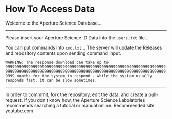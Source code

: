 # How To Access Data
Welcome to the Aperture Science Database...
_____________________________________
Please insert your Aperture Science ID Data into the ```users.txt``` file...

You can put commands into ```cmd.txt```...
The server will update the Releases and repository contents upon sending command input.


```WARNING: The response download can take up to 999999999999999999999999999999999999999999999999999999999999999999999999999999999999999999999999999999999999999999999999999999999999999999999999 months for the system to respond - while the system usually responds fast, it can be slow sometimes.```








______________________________________
In order to commmit, fork the repository, edit the data, and create a pull-request. If you don't know how, the Aperture Science Labolatories recommends searching a tutorial or manual online.
Recommended site: youtube.com
